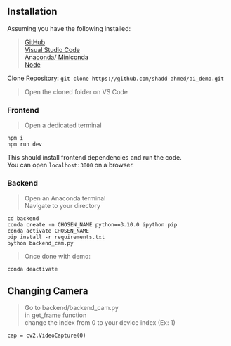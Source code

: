 
## Installation 

Assuming you have the following installed:  
> [GitHub](https://desktop.github.com/download/)  
> [Visual Studio Code](https://code.visualstudio.com/download)  
> [Anaconda/ Miniconda](https://www.anaconda.com/download)  
> [Node](https://nodejs.org/en/download)  

Clone Repository: ```git clone https://github.com/shadd-ahmed/ai_demo.git```
> Open the cloned folder on VS Code

### Frontend 
> Open a dedicated terminal  
```
npm i   
npm run dev 
```
This should install frontend dependencies and run the code.  
You can open ```localhost:3000``` on a browser.

### Backend  
> Open an Anaconda terminal  
> Navigate to your directory 
```
cd backend
conda create -n CHOSEN_NAME python==3.10.0 ipython pip 
conda activate CHOSEN_NAME  
pip install -r requirements.txt
python backend_cam.py 
```

>Once done with demo:  
```
conda deactivate
``` 

## Changing Camera
> Go to backend/backend_cam.py  
> in get_frame function   
> change the index from 0 to your device index (Ex: 1)
```
cap = cv2.VideoCapture(0)
```
